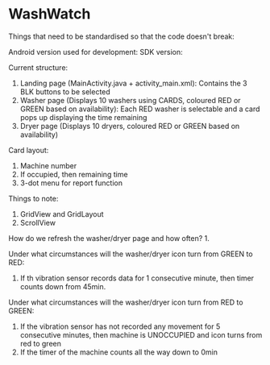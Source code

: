 # WashWatch

Things that need to be standardised so that the code doesn't break:

Android version used for development:
SDK version:

Current structure:
1. Landing page (MainActivity.java + activity_main.xml): Contains the 3 BLK buttons to be selected
2. Washer page (Displays 10 washers using CARDS, coloured RED or GREEN based on availability): Each RED washer is selectable and a card pops up displaying the time remaining
3. Dryer page (Displays 10 dryers, coloured RED or GREEN based on availability)

Card layout: 
1. Machine number
2. If occupied, then remaining time 
3. 3-dot menu for report function

Things to note:
1. GridView and GridLayout
2. ScrollView

How do we refresh the washer/dryer page and how often?
1. 

Under what circumstances will the washer/dryer icon turn from GREEN to RED:
1. If th vibration sensor records data for 1 consecutive minute, then timer counts down from 45min.

Under what circumstances will the washer/dryer icon turn from RED to GREEN:
1. If the vibration sensor has not recorded any movement for 5 consecutive minutes, then machine is UNOCCUPIED and icon turns from red to green
2. If the timer of the machine counts all the way down to 0min
